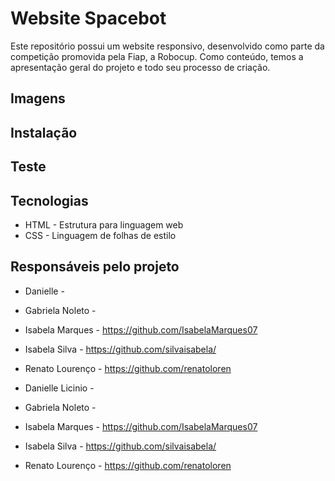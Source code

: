 # Website Spacebot
Este repositório possui um website responsivo, desenvolvido como parte da competição promovida pela Fiap, a Robocup.
Como conteúdo, temos a apresentação geral do projeto e todo seu processo de criação. 

## Imagens

## Instalação

## Teste

## Tecnologias
- HTML - Estrutura para linguagem web
- CSS - Linguagem de folhas de estilo

## Responsáveis pelo projeto

- Danielle -
- Gabriela Noleto -
- Isabela Marques - https://github.com/IsabelaMarques07
- Isabela Silva - https://github.com/silvaisabela/
- Renato Lourenço - https://github.com/renatoloren

 
- Danielle Licinio -
- Gabriela Noleto -
- Isabela Marques - https://github.com/IsabelaMarques07
- Isabela Silva - https://github.com/silvaisabela/
- Renato Lourenço - https://github.com/renatoloren